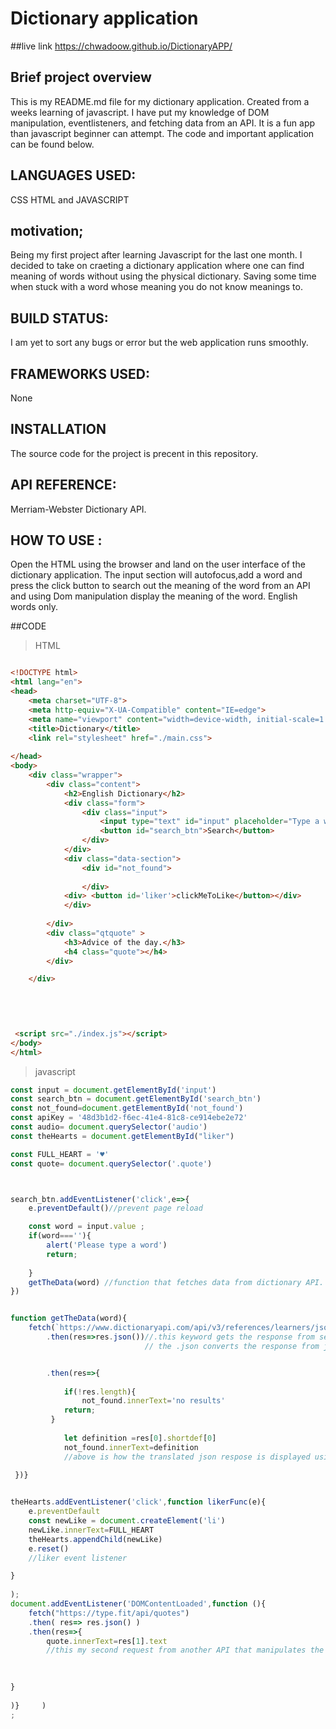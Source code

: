 # Dictionary application
##live link 
https://chwadoow.github.io/DictionaryAPP/
## Brief project overview
This is my README.md file for my dictionary application. Created from a weeks learning of javascript. I have put my knowledge of DOM manipulation, eventlisteners, and fetching data from an API. It is a fun app than javascript beginner can attempt. The code and important application can be found below.
## LANGUAGES USED:
CSS HTML and JAVASCRIPT


## motivation;
Being my first project after learning Javascript for the last one month. I decided to take on craeting a dictionary application where one can find meaning of words without using the physical dictionary. Saving some time when stuck with a word whose meaning you do not know meanings to.

## BUILD STATUS:
I am yet to sort any bugs or error but the web application runs smoothly.

## FRAMEWORKS USED:
None

## INSTALLATION
The source code for the project is precent in this repository.

## API REFERENCE:
Merriam-Webster Dictionary API.

## HOW TO USE :
Open the HTML using the browser and land on the user interface of the dictionary application.
The input section will autofocus,add a word and press the click button to search out the meaning of the word from an API and using Dom manipulation display the meaning of the word.
English words only.

##CODE

>HTML

```html

<!DOCTYPE html>
<html lang="en">
<head>
    <meta charset="UTF-8">
    <meta http-equiv="X-UA-Compatible" content="IE=edge">
    <meta name="viewport" content="width=device-width, initial-scale=1.0">
    <title>Dictionary</title>
    <link rel="stylesheet" href="./main.css">
    
</head>
<body>
    <div class="wrapper">
        <div class="content">
            <h2>English Dictionary</h2>
            <div class="form">
                <div class="input">
                    <input type="text" id="input" placeholder="Type a word" autofocus>
                    <button id="search_btn">Search</button>
                </div>
            </div>
            <div class="data-section">
                <div id="not_found">
                 
                </div>
            <div> <button id='liker'>clickMeToLike</button></div>
            </div>
            
        </div>
        <div class="qtquote" >
            <h3>Advice of the day.</h3>
            <h4 class="quote"></h4>
        </div>

    </div>
  
        


    
 <script src="./index.js"></script>
</body>
</html>


```

>javascript

```javascript
const input = document.getElementById('input')
const search_btn = document.getElementById('search_btn')
const not_found=document.getElementById('not_found')
const apiKey = '48d3b1d2-f6ec-41e4-81c8-ce914ebe2e72'
const audio= document.querySelector('audio')
const theHearts = document.getElementById("liker")

const FULL_HEART = '♥'
const quote= document.querySelector('.quote')



search_btn.addEventListener('click',e=>{ 
    e.preventDefault()//prevent page reload

    const word = input.value ;
    if(word===''){
        alert('Please type a word')
        return;
        
    }
    getTheData(word) //function that fetches data from dictionary API.
})


function getTheData(word){
    fetch(`https://www.dictionaryapi.com/api/v3/references/learners/json/${word}?key=${apiKey}`)//fetch keyword used to make a request to API
        .then(res=>res.json())//.this keyword gets the response from server
                              // the .json converts the response from json format


        .then(res=>{ 
   
            if(!res.length){
                not_found.innerText='no results'
            return;
         }
            
            let definition =res[0].shortdef[0]         
            not_found.innerText=definition
            //above is how the translated json respose is displayed using DOM manipulation 
            
 })}


theHearts.addEventListener('click',function likerFunc(e){
    e.preventDefault
    const newLike = document.createElement('li')
    newLike.innerText=FULL_HEART
    theHearts.appendChild(newLike)
    e.reset()
    //liker event listener 

}
    
);
document.addEventListener('DOMContentLoaded',function (){
    fetch("https://type.fit/api/quotes")
    .then( res=> res.json() )
    .then(res=>{
        quote.innerText=res[1].text
        //this my second request from another API that manipulates the DOM to display on screen
        
       

}
        
)}     )
;


```




